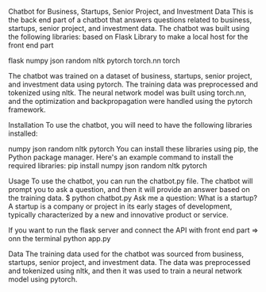 Chatbot for Business, Startups, Senior Project, and Investment Data
This is the back end part of a chatbot that answers questions related to business, startups, senior project, and investment data. The chatbot was built using the following libraries:
based on Flask Library to make a local host for the front end part

flask
numpy
json
random
nltk
pytorch
torch.nn
torch

The chatbot was trained on a dataset of business, startups, senior project, and investment data using pytorch. The training data was preprocessed and tokenized using nltk. The neural network model was built using torch.nn, and the optimization and backpropagation were handled using the pytorch framework.

Installation
To use the chatbot, you will need to have the following libraries installed:

numpy
json
random
nltk
pytorch
You can install these libraries using pip, the Python package manager. Here's an example command to install the required libraries:
pip install numpy json random nltk pytorch


Usage
To use the chatbot, you can run the chatbot.py file. The chatbot will prompt you to ask a question, and then it will provide an answer based on the training data.
$ python chatbot.py
Ask me a question: What is a startup?
A startup is a company or project in its early stages of development, typically characterized by a new and innovative product or service.

If you want to run the flask server and connect the API with front end part 
=> onn the terminal 
  python app.py 

Data
The training data used for the chatbot was sourced from business, startups, senior project, and investment data. The data was preprocessed and tokenized using nltk, and then it was used to train a neural network model using pytorch.
